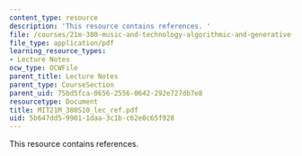 ```yaml
---
content_type: resource
description: 'This resource contains references. '
file: /courses/21m-380-music-and-technology-algorithmic-and-generative-music-spring-2010/5b647dd599011daa3c1bc62e0c65f928_MIT21M_380S10_lec_ref.pdf
file_type: application/pdf
learning_resource_types:
- Lecture Notes
ocw_type: OCWFile
parent_title: Lecture Notes
parent_type: CourseSection
parent_uid: 75bd5fca-0656-2556-0642-292e727db7e8
resourcetype: Document
title: MIT21M_380S10_lec_ref.pdf
uid: 5b647dd5-9901-1daa-3c1b-c62e0c65f928
---
```

This resource contains references. 